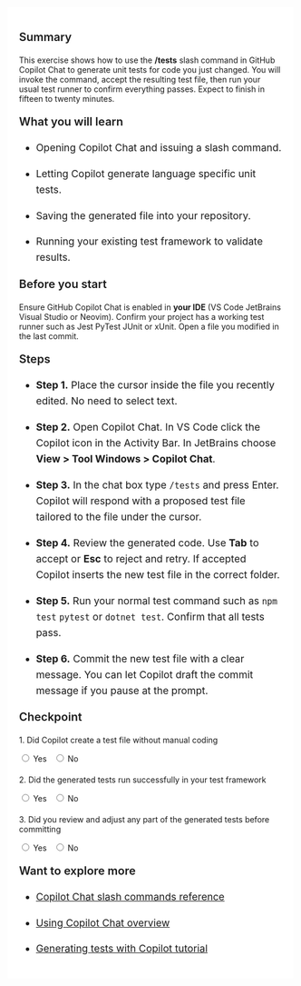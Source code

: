 ﻿---
Title: Slash command speed run
Source: insert.sql
---
<div class="container" style="max-width:960px;background:#ffffff;padding:20px;"> <!-- Summary --> <p style="font-weight:600;font-size:1.25rem;">Summary</p> <p> This exercise shows how to use the <strong>/tests</strong> slash command in GitHub Copilot Chat to generate unit tests for code you just changed. You will invoke the command, accept the resulting test file, then run your usual test runner to confirm everything passes. Expect to finish in fifteen to twenty minutes. </p> <!-- What you will learn --> <p style="font-weight:600;font-size:1.25rem;">What you will learn</p> <ul style="font-size:1.1rem;line-height:1.6;"> <li> <p>Opening Copilot Chat and issuing a slash command.</p> </li> <li> <p>Letting Copilot generate language specific unit tests.</p> </li> <li> <p>Saving the generated file into your repository.</p> </li> <li> <p>Running your existing test framework to validate results.</p> </li> </ul> <!-- Prerequisites --> <p style="font-weight:600;font-size:1.25rem;">Before you start</p> <p> Ensure GitHub Copilot Chat is enabled in <strong>your IDE</strong> (VS&nbsp;Code JetBrains Visual&nbsp;Studio or Neovim). Confirm your project has a working test runner such as Jest PyTest JUnit or xUnit. Open a file you modified in the last commit. </p> <!-- Steps --> <p style="font-weight:600;font-size:1.25rem;">Steps</p> <ul style="font-size:1.1rem;line-height:1.6;"> <li> <p><strong>Step&nbsp;1.</strong> Place the cursor inside the file you recently edited. No need to select text.</p> </li> <li> <p><strong>Step&nbsp;2.</strong> Open Copilot Chat. In VS&nbsp;Code click the Copilot icon in the Activity Bar. In JetBrains choose <strong>View &gt; Tool&nbsp;Windows &gt; Copilot&nbsp;Chat</strong>.</p> </li> <li> <p><strong>Step&nbsp;3.</strong> In the chat box type <code>/tests</code> and press Enter. Copilot will respond with a proposed test file tailored to the file under the cursor.</p> </li> <li> <p><strong>Step&nbsp;4.</strong> Review the generated code. Use <strong>Tab</strong> to accept or <strong>Esc</strong> to reject and retry. If accepted Copilot inserts the new test file in the correct folder.</p> </li> <li> <p><strong>Step&nbsp;5.</strong> Run your normal test command such as <code>npm test</code> <code>pytest</code> or <code>dotnet test</code>. Confirm that all tests pass.</p> </li> <li> <p><strong>Step&nbsp;6.</strong> Commit the new test file with a clear message. You can let Copilot draft the commit message if you pause at the prompt.</p> </li> </ul> <!-- Checkpoint --> <p style="font-weight:600;font-size:1.25rem;">Checkpoint</p> <div style="margin-top:20px;"> <p>1.&nbsp;Did Copilot create a test file without manual coding</p> <input type="radio" name="q1">&nbsp;Yes&nbsp;&nbsp; <input type="radio" name="q1">&nbsp;No </div> <div style="margin-top:20px;"> <p>2.&nbsp;Did the generated tests run successfully in your test framework</p> <input type="radio" name="q2">&nbsp;Yes&nbsp;&nbsp; <input type="radio" name="q2">&nbsp;No </div> <div style="margin-top:20px;"> <p>3.&nbsp;Did you review and adjust any part of the generated tests before committing</p> <input type="radio" name="q3">&nbsp;Yes&nbsp;&nbsp; <input type="radio" name="q3">&nbsp;No </div> <!-- Explore more --> <p style="font-weight:600;font-size:1.25rem;">Want to explore more</p> <ul style="font-size:1.1rem;line-height:1.6;"> <li> <p><a href="https://learn.microsoft.com/en-us/visualstudio/ide/copilot-chat-context" target="_blank">Copilot Chat slash commands reference</a></p> </li> <li> <p><a href="https://docs.github.com/en/copilot/using-github-copilot/copilot-chat/asking-github-copilot-questions-in-your-ide" target="_blank">Using Copilot Chat overview</a> </p> </li> <li> <p><a href="https://docs.github.com/en/copilot/using-github-copilot/guides-on-using-github-copilot/writing-tests-with-github-copilot" target="_blank">Generating tests with Copilot tutorial</a></p> </li> </ul> </div>
